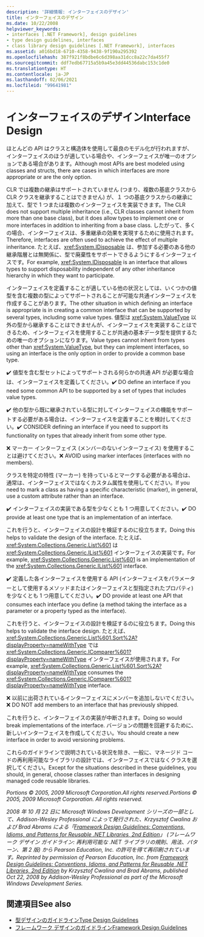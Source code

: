 ```yaml
---
description: '詳細情報: インターフェイスのデザイン'
title: インターフェイスのデザイン
ms.date: 10/22/2008
helpviewer_keywords:
- interfaces [.NET Framework], design guidelines
- type design guidelines, interfaces
- class library design guidelines [.NET Framework], interfaces
ms.assetid: a016bd18-6710-4358-9438-9f190a295392
ms.openlocfilehash: 387f921f8bdbe6c6d398aa31dcc8a22c7da455f7
ms.sourcegitcommit: ddf7edb67715a5b9a45e3dd44536dabc153c1de0
ms.translationtype: HT
ms.contentlocale: ja-JP
ms.lasthandoff: 02/06/2021
ms.locfileid: "99641981"
---
```

# <a name="interface-design"></a><span data-ttu-id="16733-103">インターフェイスのデザイン</span><span class="sxs-lookup"><span data-stu-id="16733-103">Interface Design</span></span>

<span data-ttu-id="16733-104">ほとんどの API はクラスと構造体を使用して最良のモデル化が行われますが、インターフェイスのほうが適している場合や、インターフェイスが唯一のオプションである場合があります。</span><span class="sxs-lookup"><span data-stu-id="16733-104">Although most APIs are best modeled using classes and structs, there are cases in which interfaces are more appropriate or are the only option.</span></span>

 <span data-ttu-id="16733-105">CLR では複数の継承はサポートされていません (つまり、複数の基底クラスから CLR クラスを継承することはできません) が、１ つの基底クラスからの継承に加えて、型で 1 つまたは複数のインターフェイスを実装できます。</span><span class="sxs-lookup"><span data-stu-id="16733-105">The CLR does not support multiple inheritance (i.e., CLR classes cannot inherit from more than one base class), but it does allow types to implement one or more interfaces in addition to inheriting from a base class.</span></span> <span data-ttu-id="16733-106">したがって、多くの場合、インターフェイスは、多重継承の効果を実現するために使用されます。</span><span class="sxs-lookup"><span data-stu-id="16733-106">Therefore, interfaces are often used to achieve the effect of multiple inheritance.</span></span> <span data-ttu-id="16733-107">たとえば、<xref:System.IDisposable> は、参加する必要のある他の継承階層とは無関係に、型で廃棄性をサポートできるようにするインターフェイスです。</span><span class="sxs-lookup"><span data-stu-id="16733-107">For example, <xref:System.IDisposable> is an interface that allows types to support disposability independent of any other inheritance hierarchy in which they want to participate.</span></span>

 <span data-ttu-id="16733-108">インターフェイスを定義することが適している他の状況としては、いくつかの値型を含む複数の型によってサポートされることが可能な共通インターフェイスを作成することがあります。</span><span class="sxs-lookup"><span data-stu-id="16733-108">The other situation in which defining an interface is appropriate is in creating a common interface that can be supported by several types, including some value types.</span></span> <span data-ttu-id="16733-109">値型は <xref:System.ValueType> 以外の型から継承することはできませんが、インターフェイスを実装することはできるため、インターフェイスを使用することが共通の基本データ型を提供するための唯一のオプションになります。</span><span class="sxs-lookup"><span data-stu-id="16733-109">Value types cannot inherit from types other than <xref:System.ValueType>, but they can implement interfaces, so using an interface is the only option in order to provide a common base type.</span></span>

 <span data-ttu-id="16733-110">✔️ 値型を含む型セットによってサポートされる何らかの共通 API が必要な場合は、インターフェイスを定義してください。</span><span class="sxs-lookup"><span data-stu-id="16733-110">✔️ DO define an interface if you need some common API to be supported by a set of types that includes value types.</span></span>

 <span data-ttu-id="16733-111">✔️ 他の型から既に継承されている型に対してインターフェイスの機能をサポートする必要がある場合は、インターフェイスを定義することを検討してください。</span><span class="sxs-lookup"><span data-stu-id="16733-111">✔️ CONSIDER defining an interface if you need to support its functionality on types that already inherit from some other type.</span></span>

 <span data-ttu-id="16733-112">❌ マーカー インターフェイス (メンバーのないインターフェイス) を使用することは避けてください。</span><span class="sxs-lookup"><span data-stu-id="16733-112">❌ AVOID using marker interfaces (interfaces with no members).</span></span>

 <span data-ttu-id="16733-113">クラスを特定の特性 (マーカー) を持っているとマークする必要がある場合は、通常は、インターフェイスではなくカスタム属性を使用してください。</span><span class="sxs-lookup"><span data-stu-id="16733-113">If you need to mark a class as having a specific characteristic (marker), in general, use a custom attribute rather than an interface.</span></span>

 <span data-ttu-id="16733-114">✔️ インターフェイスの実装である型を少なくとも 1 つ用意してください。</span><span class="sxs-lookup"><span data-stu-id="16733-114">✔️ DO provide at least one type that is an implementation of an interface.</span></span>

 <span data-ttu-id="16733-115">これを行うと、インターフェイスの設計を検証するのに役立ちます。</span><span class="sxs-lookup"><span data-stu-id="16733-115">Doing this helps to validate the design of the interface.</span></span> <span data-ttu-id="16733-116">たとえば、<xref:System.Collections.Generic.List%601> は <xref:System.Collections.Generic.IList%601> インターフェイスの実装です。</span><span class="sxs-lookup"><span data-stu-id="16733-116">For example, <xref:System.Collections.Generic.List%601> is an implementation of the <xref:System.Collections.Generic.IList%601> interface.</span></span>

 <span data-ttu-id="16733-117">✔️ 定義した各インターフェイスを使用する API (インターフェイスをパラメーターとして使用するメソッドまたはインターフェイスと型指定されたプロパティ) を少なくとも 1 つ用意してください。</span><span class="sxs-lookup"><span data-stu-id="16733-117">✔️ DO provide at least one API that consumes each interface you define (a method taking the interface as a parameter or a property typed as the interface).</span></span>

 <span data-ttu-id="16733-118">これを行うと、インターフェイスの設計を検証するのに役立ちます。</span><span class="sxs-lookup"><span data-stu-id="16733-118">Doing this helps to validate the interface design.</span></span> <span data-ttu-id="16733-119">たとえば、<xref:System.Collections.Generic.List%601.Sort%2A?displayProperty=nameWithType> では <xref:System.Collections.Generic.IComparer%601?displayProperty=nameWithType> インターフェイスが使用されます。</span><span class="sxs-lookup"><span data-stu-id="16733-119">For example, <xref:System.Collections.Generic.List%601.Sort%2A?displayProperty=nameWithType> consumes the <xref:System.Collections.Generic.IComparer%601?displayProperty=nameWithType> interface.</span></span>

 <span data-ttu-id="16733-120">❌ 以前に出荷されているインターフェイスにメンバーを追加しないでください。</span><span class="sxs-lookup"><span data-stu-id="16733-120">❌ DO NOT add members to an interface that has previously shipped.</span></span>

 <span data-ttu-id="16733-121">これを行うと、インターフェイスの実装が中断されます。</span><span class="sxs-lookup"><span data-stu-id="16733-121">Doing so would break implementations of the interface.</span></span> <span data-ttu-id="16733-122">バージョンの問題を回避するために、新しいインターフェイスを作成してください。</span><span class="sxs-lookup"><span data-stu-id="16733-122">You should create a new interface in order to avoid versioning problems.</span></span>

 <span data-ttu-id="16733-123">これらのガイドラインで説明されている状況を除き、一般に、マネージド コードの再利用可能なライブラリの設計では、インターフェイスではなくクラスを選択してください。</span><span class="sxs-lookup"><span data-stu-id="16733-123">Except for the situations described in these guidelines, you should, in general, choose classes rather than interfaces in designing managed code reusable libraries.</span></span>

 <span data-ttu-id="16733-124">*Portions © 2005, 2009 Microsoft Corporation.All rights reserved.*</span><span class="sxs-lookup"><span data-stu-id="16733-124">*Portions © 2005, 2009 Microsoft Corporation. All rights reserved.*</span></span>

 <span data-ttu-id="16733-125">*2008 年 10 月 22 日に Microsoft Windows Development シリーズの一部として、Addison-Wesley Professional によって発行された、Krzysztof Cwalina および Brad Abrams による「[Framework Design Guidelines: Conventions, Idioms, and Patterns for Reusable .NET Libraries, 2nd Edition](https://www.informit.com/store/framework-design-guidelines-conventions-idioms-and-9780321545619)」 (フレームワーク デザイン ガイドライン: 再利用可能な .NET ライブラリの規則、用法、パターン、第 2 版) から Pearson Education, Inc. の許可を得て再印刷されています。*</span><span class="sxs-lookup"><span data-stu-id="16733-125">*Reprinted by permission of Pearson Education, Inc. from [Framework Design Guidelines: Conventions, Idioms, and Patterns for Reusable .NET Libraries, 2nd Edition](https://www.informit.com/store/framework-design-guidelines-conventions-idioms-and-9780321545619) by Krzysztof Cwalina and Brad Abrams, published Oct 22, 2008 by Addison-Wesley Professional as part of the Microsoft Windows Development Series.*</span></span>

## <a name="see-also"></a><span data-ttu-id="16733-126">関連項目</span><span class="sxs-lookup"><span data-stu-id="16733-126">See also</span></span>

- [<span data-ttu-id="16733-127">型デザインのガイドライン</span><span class="sxs-lookup"><span data-stu-id="16733-127">Type Design Guidelines</span></span>](type.md)
- [<span data-ttu-id="16733-128">フレームワーク デザインのガイドライン</span><span class="sxs-lookup"><span data-stu-id="16733-128">Framework Design Guidelines</span></span>](index.md)
